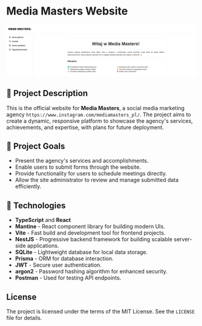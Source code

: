 # Media Masters Website
![Website preview](./screens/main.png)
## 📖 Project Description
This is the official website for **Media Masters**, a social media marketing agency `https://www.instagram.com/mediamasters_pl/`. The project aims to create a dynamic, responsive platform to showcase the agency's services, achievements, and expertise, with plans for future deployment.

## 🎯 Project Goals
- Present the agency's services and accomplishments.
- Enable users to submit forms through the website.
- Provide functionality for users to schedule meetings directly.
- Allow the site administrator to review and manage submitted data efficiently.


## 🚀 Technologies
- **TypeScript** and **React** 
- **Mantine** - React component library for building modern UIs.
- **Vite** - Fast build and development tool for frontend projects.
- **NestJS** - Progressive backend framework for building scalable server-side applications.
- **SQLite** - Lightweight database for local data storage.
- **Prisma** - ORM for database interaction.
- **JWT** - Secure user authentication.
- **argon2** - Password hashing algorithm for enhanced security.
- **Postman** - Used for testing API endpoints.

## License
The project is licensed under the terms of the MIT License. See the `LICENSE` file for details.